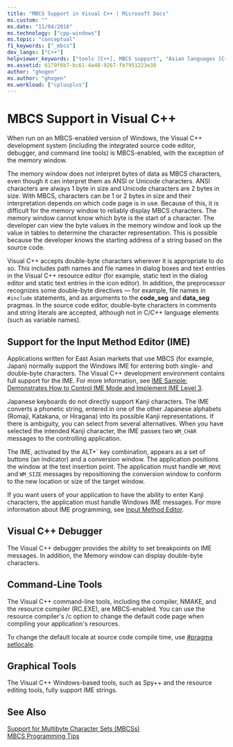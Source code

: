 ```yaml
---
title: "MBCS Support in Visual C++ | Microsoft Docs"
ms.custom: ""
ms.date: "11/04/2016"
ms.technology: ["cpp-windows"]
ms.topic: "conceptual"
f1_keywords: ["_mbcs"]
dev_langs: ["C++"]
helpviewer_keywords: ["tools [C++], MBCS support", "Asian languages [C++]", "Code Editor [C++], MBCS support", "IME [C++]", "Chinese characters [C++]", "Input Method Editor [C++], MBCS", "resource editors [C++], MBCS support", "debugger [C++], MBCS support", "character sets [C++], multibyte", "Japanese characters [C++]", "multibyte characters [C++]", "Kanji character support [C++]", "NMAKE program, MBCS support", "double-byte character sets [C++]", "IME [C++], MBCS", "Input Method Editor [C++]", "MBCS [C++], enabling"]
ms.assetid: 6179f6b7-bc61-4a48-9267-fb7951223e38
author: "ghogen"
ms.author: "ghogen"
ms.workload: ["cplusplus"]
---
```

# MBCS Support in Visual C++
When run on an MBCS-enabled version of Windows, the Visual C++ development system (including the integrated source code editor, debugger, and command line tools) is MBCS-enabled, with the exception of the memory window.  
  
 The memory window does not interpret bytes of data as MBCS characters, even though it can interpret them as ANSI or Unicode characters. ANSI characters are always 1 byte in size and Unicode characters are 2 bytes in size. With MBCS, characters can be 1 or 2 bytes in size and their interpretation depends on which code page is in use. Because of this, it is difficult for the memory window to reliably display MBCS characters. The memory window cannot know which byte is the start of a character. The developer can view the byte values in the memory window and look up the value in tables to determine the character representation. This is possible because the developer knows the starting address of a string based on the source code.  
  
 Visual C++ accepts double-byte characters wherever it is appropriate to do so. This includes path names and file names in dialog boxes and text entries in the Visual C++ resource editor (for example, static text in the dialog editor and static text entries in the icon editor). In addition, the preprocessor recognizes some double-byte directives — for example, file names in `#include` statements, and as arguments to the **code_seg** and **data_seg** pragmas. In the source code editor, double-byte characters in comments and string literals are accepted, although not in C/C++ language elements (such as variable names).  
  
##  <a name="_core_support_for_the_input_method_editor_.28.ime.29"></a> Support for the Input Method Editor (IME)  
 Applications written for East Asian markets that use MBCS (for example, Japan) normally support the Windows IME for entering both single- and double-byte characters. The Visual C++ development environment contains full support for the IME. For more information, see [IME Sample: Demonstrates How to Control IME Mode and Implement IME Level 3](http://msdn.microsoft.com/en-us/87ebdf65-cef0-451d-a6fc-d5fb64178b14).  
  
 Japanese keyboards do not directly support Kanji characters. The IME converts a phonetic string, entered in one of the other Japanese alphabets (Romaji, Katakana, or Hiragana) into its possible Kanji representations. If there is ambiguity, you can select from several alternatives. When you have selected the intended Kanji character, the IME passes two `WM_CHAR` messages to the controlling application.  
  
 The IME, activated by the ALT+\` key combination, appears as a set of buttons (an indicator) and a conversion window. The application positions the window at the text insertion point. The application must handle `WM_MOVE` and `WM_SIZE` messages by repositioning the conversion window to conform to the new location or size of the target window.  
  
 If you want users of your application to have the ability to enter Kanji characters, the application must handle Windows IME messages. For more information about IME programming, see [Input Method Editor](https://msdn.microsoft.com/en-us/library/ms776145.aspx).  
  
## Visual C++ Debugger  
 The Visual C++ debugger provides the ability to set breakpoints on IME messages. In addition, the Memory window can display double-byte characters.  
  
## Command-Line Tools  
 The Visual C++ command-line tools, including the compiler, NMAKE, and the resource compiler (RC.EXE), are MBCS-enabled. You can use the resource compiler's /c option to change the default code page when compiling your application's resources.  
  
 To change the default locale at source code compile time, use [#pragma setlocale](../preprocessor/setlocale.md).  
  
## Graphical Tools  
 The Visual C++ Windows-based tools, such as Spy++ and the resource editing tools, fully support IME strings.  
  
## See Also  
 [Support for Multibyte Character Sets (MBCSs)](../text/support-for-multibyte-character-sets-mbcss.md)   
 [MBCS Programming Tips](../text/mbcs-programming-tips.md)